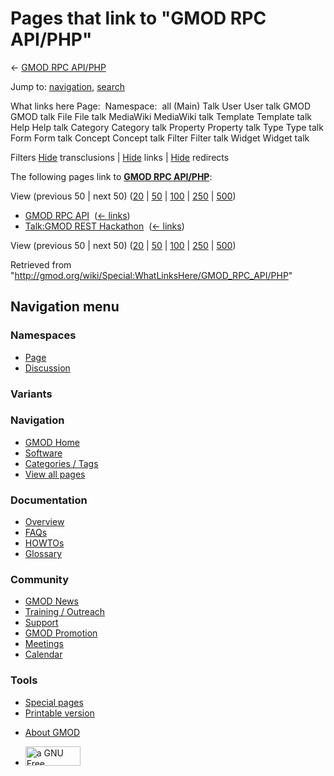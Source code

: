 <div id="mw-page-base" class="noprint">

</div>

<div id="mw-head-base" class="noprint">

</div>

<div id="content" class="mw-body" role="main">

<span id="top"></span>

<div id="mw-js-message" style="display:none;">

</div>



# <span dir="auto">Pages that link to "GMOD RPC API/PHP"</span>

<div id="bodyContent">

<div id="contentSub">

← [GMOD RPC API/PHP](/wiki/GMOD_RPC_API/PHP "GMOD RPC API/PHP")

</div>

<div id="jump-to-nav" class="mw-jump">

Jump to: [navigation](#mw-navigation), [search](#p-search)

</div>

<div id="mw-content-text">

What links here Page:  Namespace:  all (Main) Talk User User talk GMOD
GMOD talk File File talk MediaWiki MediaWiki talk Template Template talk
Help Help talk Category Category talk Property Property talk Type Type
talk Form Form talk Concept Concept talk Filter Filter talk Widget
Widget talk

Filters
[Hide](/mediawiki/index.php?title=Special:WhatLinksHere/GMOD_RPC_API/PHP&hidetrans=1 "Special:WhatLinksHere/GMOD RPC API/PHP")
transclusions \|
[Hide](/mediawiki/index.php?title=Special:WhatLinksHere/GMOD_RPC_API/PHP&hidelinks=1 "Special:WhatLinksHere/GMOD RPC API/PHP")
links \|
[Hide](/mediawiki/index.php?title=Special:WhatLinksHere/GMOD_RPC_API/PHP&hideredirs=1 "Special:WhatLinksHere/GMOD RPC API/PHP")
redirects

The following pages link to **[GMOD RPC
API/PHP](/wiki/GMOD_RPC_API/PHP "GMOD RPC API/PHP")**:

View (previous 50 \| next 50)
([20](/mediawiki/index.php?title=Special:WhatLinksHere/GMOD_RPC_API/PHP&limit=20 "Special:WhatLinksHere/GMOD RPC API/PHP")
\|
[50](/mediawiki/index.php?title=Special:WhatLinksHere/GMOD_RPC_API/PHP&limit=50 "Special:WhatLinksHere/GMOD RPC API/PHP")
\|
[100](/mediawiki/index.php?title=Special:WhatLinksHere/GMOD_RPC_API/PHP&limit=100 "Special:WhatLinksHere/GMOD RPC API/PHP")
\|
[250](/mediawiki/index.php?title=Special:WhatLinksHere/GMOD_RPC_API/PHP&limit=250 "Special:WhatLinksHere/GMOD RPC API/PHP")
\|
[500](/mediawiki/index.php?title=Special:WhatLinksHere/GMOD_RPC_API/PHP&limit=500 "Special:WhatLinksHere/GMOD RPC API/PHP"))

- [GMOD RPC API](/wiki/GMOD_RPC_API "GMOD RPC API") ‎
  <span class="mw-whatlinkshere-tools">([←
  links](/mediawiki/index.php?title=Special:WhatLinksHere&target=GMOD+RPC+API "Special:WhatLinksHere"))</span>
- [Talk:GMOD REST
  Hackathon](/wiki/Talk:GMOD_REST_Hackathon "Talk:GMOD REST Hackathon") ‎
  <span class="mw-whatlinkshere-tools">([←
  links](/mediawiki/index.php?title=Special:WhatLinksHere&target=Talk%3AGMOD+REST+Hackathon "Special:WhatLinksHere"))</span>

View (previous 50 \| next 50)
([20](/mediawiki/index.php?title=Special:WhatLinksHere/GMOD_RPC_API/PHP&limit=20 "Special:WhatLinksHere/GMOD RPC API/PHP")
\|
[50](/mediawiki/index.php?title=Special:WhatLinksHere/GMOD_RPC_API/PHP&limit=50 "Special:WhatLinksHere/GMOD RPC API/PHP")
\|
[100](/mediawiki/index.php?title=Special:WhatLinksHere/GMOD_RPC_API/PHP&limit=100 "Special:WhatLinksHere/GMOD RPC API/PHP")
\|
[250](/mediawiki/index.php?title=Special:WhatLinksHere/GMOD_RPC_API/PHP&limit=250 "Special:WhatLinksHere/GMOD RPC API/PHP")
\|
[500](/mediawiki/index.php?title=Special:WhatLinksHere/GMOD_RPC_API/PHP&limit=500 "Special:WhatLinksHere/GMOD RPC API/PHP"))

</div>

<div class="printfooter">

Retrieved from
"<http://gmod.org/wiki/Special:WhatLinksHere/GMOD_RPC_API/PHP>"

</div>

<div id="catlinks" class="catlinks catlinks-allhidden">

</div>

<div class="visualClear">

</div>

</div>

</div>

<div id="mw-navigation">

## Navigation menu

<div id="mw-head">



<div id="left-navigation">

<div id="p-namespaces" class="vectorTabs" role="navigation"
aria-labelledby="p-namespaces-label">

### Namespaces

- <span id="ca-nstab-main"><a href="/wiki/GMOD_RPC_API/PHP" accesskey="c"
  title="View the content page [c]">Page</a></span>
- <span id="ca-talk"><a
  href="/mediawiki/index.php?title=Talk:GMOD_RPC_API/PHP&amp;action=edit&amp;redlink=1"
  accesskey="t"
  title="Discussion about the content page [t]">Discussion</a></span>

</div>

<div id="p-variants" class="vectorMenu emptyPortlet" role="navigation"
aria-labelledby="p-variants-label">

### 

### Variants[](#)

<div class="menu">

</div>

</div>

</div>

<div id="right-navigation">





</div>



</div>

</div>

</div>

<div id="mw-panel">

<div id="p-logo" role="banner">

<a href="/wiki/Main_Page"
style="background-image: url(http://gmod.org/images/GMOD-cogs.png);"
title="Visit the main page"></a>

</div>

<div id="p-Navigation" class="portal" role="navigation"
aria-labelledby="p-Navigation-label">

### Navigation

<div class="body">

- <span id="n-GMOD-Home">[GMOD Home](/wiki/Main_Page)</span>
- <span id="n-Software">[Software](/wiki/GMOD_Components)</span>
- <span id="n-Categories-.2F-Tags">[Categories /
  Tags](/wiki/Categories)</span>
- <span id="n-View-all-pages">[View all
  pages](/wiki/Special:AllPages)</span>

</div>

</div>

<div id="p-Documentation" class="portal" role="navigation"
aria-labelledby="p-Documentation-label">

### Documentation

<div class="body">

- <span id="n-Overview">[Overview](/wiki/Overview)</span>
- <span id="n-FAQs">[FAQs](/wiki/Category:FAQ)</span>
- <span id="n-HOWTOs">[HOWTOs](/wiki/Category:HOWTO)</span>
- <span id="n-Glossary">[Glossary](/wiki/Glossary)</span>

</div>

</div>

<div id="p-Community" class="portal" role="navigation"
aria-labelledby="p-Community-label">

### Community

<div class="body">

- <span id="n-GMOD-News">[GMOD News](/wiki/GMOD_News)</span>
- <span id="n-Training-.2F-Outreach">[Training /
  Outreach](/wiki/Training_and_Outreach)</span>
- <span id="n-Support">[Support](/wiki/Support)</span>
- <span id="n-GMOD-Promotion">[GMOD
  Promotion](/wiki/GMOD_Promotion)</span>
- <span id="n-Meetings">[Meetings](/wiki/Meetings)</span>
- <span id="n-Calendar">[Calendar](/wiki/Calendar)</span>

</div>

</div>

<div id="p-tb" class="portal" role="navigation"
aria-labelledby="p-tb-label">

### Tools

<div class="body">

- <span id="t-specialpages"><a href="/wiki/Special:SpecialPages" accesskey="q"
  title="A list of all special pages [q]">Special pages</a></span>
- <span id="t-print"><a
  href="/mediawiki/index.php?title=Special:WhatLinksHere/GMOD_RPC_API/PHP&amp;printable=yes"
  rel="alternate" accesskey="p"
  title="Printable version of this page [p]">Printable version</a></span>

</div>

</div>

</div>

</div>

<div id="footer" role="contentinfo">

- <span id="footer-places-about">[About
  GMOD](/wiki/GMOD:About "GMOD:About")</span>

<!-- -->

- <span id="footer-copyrightico">[<img src="http://www.gnu.org/graphics/gfdl-logo-small.png" width="88"
  height="31" alt="a GNU Free Documentation License" />](http://www.gnu.org/licenses/fdl-1.3.html)</span>




</div>
